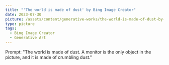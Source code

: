 ```yaml
---
title: "'The world is made of dust' by Bing Image Creator"
date: 2023-07-30
picture: /assets/content/generative-works/the-world-is-made-of-dust-by-bing-image-creator/_71b25bbb-e463-4540-a9ab-0e35fc295ce0.jpg
type: picture
tags:
  - Bing Image Creator
  - Generative Art
---
```

Prompt: "The world is made of dust. A monitor is the only object in the picture, and it is made of crumbling dust."

